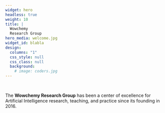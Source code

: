 ```yaml
---
widget: hero
headless: true
weight: 10
title: |
  Wowchemy  
  Research Group
hero_media: welcome.jpg
widget_id: blabla
design:
  columns: "1"
  css_style: null
  css_class: null
  background:
    # image: coders.jpg
---
```


<br>

The **Wowchemy Research Group** has been a center of excellence for Artificial Intelligence research, teaching, and practice since its founding in 2016.
